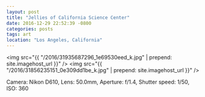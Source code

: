 ```yaml
---
layout: post
title: "Jellies of California Science Center"
date: 2016-12-29 22:52:39 -0800
categories: posts
tags: art
location: "Los Angeles, California"
---
```


<img src="{{ "/2016/31935687296_1e69530eed_k.jpg" | prepend: site.imagehost_url }}" />
<img src="{{ "/2016/31856235151_0e309dd1be_k.jpg" | prepend: site.imagehost_url }}" />

Camera: Nikon D610, Lens: 50.0mm, Aperture: f/1.4, Shutter speed: 1/50, ISO: 360
